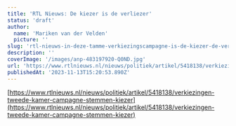 ```yaml
---
title: 'RTL Nieuws: De kiezer is de verliezer'
status: 'draft'
author:
  name: 'Mariken van der Velden'
  picture: ''
slug: 'rtl-nieuws-in-deze-tamme-verkiezingscampagne-is-de-kiezer-de-verliezer'
description: ''
coverImage: '/images/anp-483197920-Q0ND.jpg'
url: 'https://www.rtlnieuws.nl/nieuws/politiek/artikel/5418138/verkiezingen-tweede-kamer-campagne-stemmen-kiezer'
publishedAt: '2023-11-13T15:20:53.890Z'
---
```


[https://www.rtlnieuws.nl/nieuws/politiek/artikel/5418138/verkiezingen-tweede-kamer-campagne-stemmen-kiezer](https://www.rtlnieuws.nl/nieuws/politiek/artikel/5418138/verkiezingen-tweede-kamer-campagne-stemmen-kiezer)

